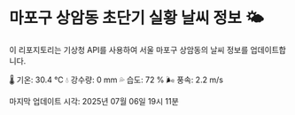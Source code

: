 
# 마포구 상암동 초단기 실황 날씨 정보 🌤️

이 리포지토리는 기상청 API를 사용하여 서울 마포구 상암동의 날씨 정보를 업데이트합니다. 

🌡️ 기온: 30.4 ℃
💧 강수량: 0 mm
💦 습도: 72 %
🌬️ 풍속: 2.2 m/s

마지막 업데이트 시각: 2025년 07월 06일 19시 11분    
